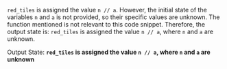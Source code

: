 `red_tiles` is assigned the value `n // a`. However, the initial state of the variables `n` and `a` is not provided, so their specific values are unknown. The function mentioned is not relevant to this code snippet. Therefore, the output state is: `red_tiles` is assigned the value `n // a`, where `n` and `a` are unknown.

Output State: **`red_tiles` is assigned the value `n // a`, where `n` and `a` are unknown**